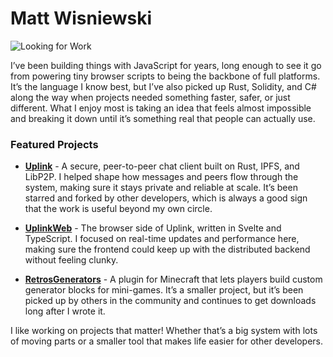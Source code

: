 
<!--
**InfamousVague/InfamousVague** is a ✨ _special_ ✨ repository because its `README.md` (this file) appears on your GitHub profile.

Here are some ideas to get you started:

- 🔭 I’m currently working on ...
- 🌱 I’m currently learning ...
- 👯 I’m looking to collaborate on ...
- 🤔 I’m looking for help with ...
- 💬 Ask me about ...
- 📫 How to reach me: ...
- 😄 Pronouns: ...
- ⚡ Fun fact: ...
-->

# Matt Wisniewski
![Looking for Work](https://img.shields.io/badge/Looking%20for%20Work-Yes-brightgreen?style=for-the-badge&logo=github)

I’ve been building things with JavaScript for years, long enough to see it go from powering tiny browser scripts to being the backbone of full platforms. It’s the language I know best, but I’ve also picked up Rust, Solidity, and C# along the way when projects needed something faster, safer, or just different. What I enjoy most is taking an idea that feels almost impossible and breaking it down until it’s something real that people can actually use.

### Featured Projects

- [**Uplink**](https://github.com/Satellite-im/Uplink) - A secure, peer-to-peer chat client built on Rust, IPFS, and LibP2P. I helped shape how messages and peers flow through the system, making sure it stays private and reliable at scale. It’s been starred and forked by other developers, which is always a good sign that the work is useful beyond my own circle.  

- [**UplinkWeb**](https://github.com/Satellite-im/UplinkWeb) - The browser side of Uplink, written in Svelte and TypeScript. I focused on real-time updates and performance here, making sure the frontend could keep up with the distributed backend without feeling clunky.  

- [**RetrosGenerators**](https://github.com/InfamousVague/RetrosGenerators) - A plugin for Minecraft that lets players build custom generator blocks for mini-games. It’s a smaller project, but it’s been picked up by others in the community and continues to get downloads long after I wrote it.  


I like working on projects that matter! Whether that’s a big system with lots of moving parts or a smaller tool that makes life easier for other developers.
